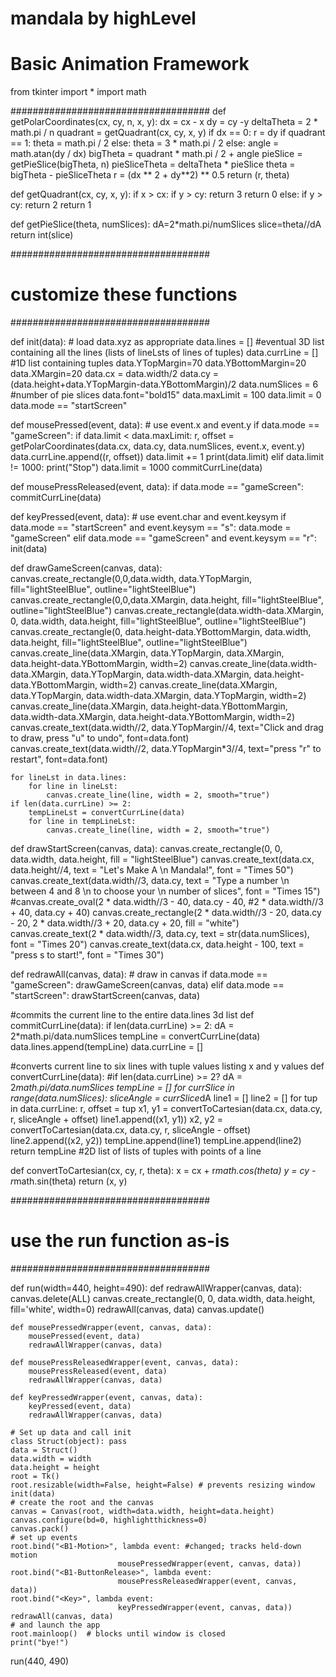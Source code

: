 # mandala by highLevel

# Basic Animation Framework

from tkinter import *
import math


####################################
def getPolarCoordinates(cx, cy, n, x, y):
    dx = cx - x
    dy = cy -y
    deltaTheta = 2 * math.pi / n
    quadrant = getQuadrant(cx, cy, x, y)
    if dx == 0:
        r = dy
        if quadrant == 1:
            theta = math.pi / 2
        else:
            theta = 3 * math.pi / 2
    else:
        angle = math.atan(dy / dx)
        bigTheta = quadrant * math.pi / 2 + angle
        pieSlice = getPieSlice(bigTheta, n)
        pieSliceTheta = deltaTheta * pieSlice
        theta = bigTheta - pieSliceTheta
        r = (dx ** 2 + dy**2) ** 0.5
    return (r, theta)

def getQuadrant(cx, cy, x, y):
    if x > cx:
        if y > cy:
            return 3
        return 0
    else:
        if y > cy:
            return 2
        return 1
        
def getPieSlice(theta, numSlices):
    dA=2*math.pi/numSlices
    slice=theta//dA
    return int(slice)

####################################
# customize these functions
####################################

def init(data):
    # load data.xyz as appropriate
    data.lines = [] #eventual 3D list containing all the lines (lists of lineLsts of lines of tuples)
    data.currLine = [] #1D list containing tuples
    data.YTopMargin=70
    data.YBottomMargin=20
    data.XMargin=20
    data.cx = data.width/2
    data.cy = (data.height+data.YTopMargin-data.YBottomMargin)/2
    data.numSlices = 6 #number of pie slices
    data.font="bold15"
    data.maxLimit = 100
    data.limit = 0
    data.mode == "startScreen"

def mousePressed(event, data):
    # use event.x and event.y
    if data.mode == "gameScreen":
        if data.limit < data.maxLimit:
            r, offset = getPolarCoordinates(data.cx, data.cy, data.numSlices, event.x, event.y)
            data.currLine.append((r, offset))
            data.limit += 1
            print(data.limit)
        elif data.limit != 1000:
            print("Stop")
            data.limit = 1000
            commitCurrLine(data)

def mousePressReleased(event, data):
    if data.mode == "gameScreen":
        commitCurrLine(data)
        
def keyPressed(event, data):
    # use event.char and event.keysym
    if data.mode == "startScreen" and event.keysym == "s":
        data.mode = "gameScreen"
    elif data.mode == "gameScreen" and event.keysym == "r":
        init(data)
    
def drawGameScreen(canvas, data):
    canvas.create_rectangle(0,0,data.width, data.YTopMargin, fill="lightSteelBlue", outline="lightSteelBlue")
    canvas.create_rectangle(0,0,data.XMargin, data.height, fill="lightSteelBlue", outline="lightSteelBlue")
    canvas.create_rectangle(data.width-data.XMargin, 0, data.width, data.height, fill="lightSteelBlue", outline="lightSteelBlue")
    canvas.create_rectangle(0, data.height-data.YBottomMargin, data.width, data.height, fill="lightSteelBlue", outline="lightSteelBlue")
    canvas.create_line(data.XMargin, data.YTopMargin, data.XMargin, data.height-data.YBottomMargin, width=2)
    canvas.create_line(data.width-data.XMargin, data.YTopMargin, data.width-data.XMargin, data.height-data.YBottomMargin, width=2)
    canvas.create_line(data.XMargin, data.YTopMargin, data.width-data.XMargin, data.YTopMargin, width=2)
    canvas.create_line(data.XMargin, data.height-data.YBottomMargin, data.width-data.XMargin, data.height-data.YBottomMargin, width=2)
    canvas.create_text(data.width//2, data.YTopMargin//4, text="Click and drag to draw, press \"u\" to undo", font=data.font)
    canvas.create_text(data.width//2, data.YTopMargin*3//4, text="press \"r\" to restart", font=data.font)
    
    for lineLst in data.lines:
        for line in lineLst:
            canvas.create_line(line, width = 2, smooth="true")
    if len(data.currLine) >= 2:
        tempLineLst = convertCurrLine(data)
        for line in tempLineLst:
            canvas.create_line(line, width = 2, smooth="true")
    
def drawStartScreen(canvas, data):
    canvas.create_rectangle(0, 0, data.width, data.height, fill = "lightSteelBlue")
    canvas.create_text(data.cx, data.height//4, text = "Let\'s Make A \n   Mandala!",
                        font = "Times  50")
    canvas.create_text(data.width//3, data.cy, text = "Type a number \n between 4 and 8 \n to choose your \n number of slices", font = "Times 15")
    #canvas.create_oval(2 * data.width//3 - 40, data.cy - 40,
                       #2 * data.width//3 + 40, data.cy + 40)
    canvas.create_rectangle(2 * data.width//3 - 20, data.cy - 20, 
                            2 * data.width//3 + 20, data.cy + 20,
                            fill = "white")
    canvas.create_text(2 * data.width//3, data.cy, text = str(data.numSlices), font = "Times 20")
    canvas.create_text(data.cx, data.height - 100, text = "press s to start!", font = "Times 30")
    
def redrawAll(canvas, data):
    # draw in canvas
    if data.mode == "gameScreen":
        drawGameScreen(canvas, data)
    elif data.mode == "startScreen":
        drawStartScreen(canvas, data)

#commits the current line to the entire data.lines 3d list
def commitCurrLine(data):
    if len(data.currLine) >= 2:
        dA = 2*math.pi/data.numSlices
        tempLine = convertCurrLine(data)
        data.lines.append(tempLine)
        data.currLine = []

#converts current line to six lines with tuple values listing x and y values
def convertCurrLine(data):
    #if len(data.currLine) >= 2?
    dA = 2*math.pi/data.numSlices
    tempLine = []
    for currSlice in range(data.numSlices):
        sliceAngle = currSlice*dA
        line1 = []
        line2 = []
        for tup in data.currLine:
            r, offset = tup
            x1, y1 = convertToCartesian(data.cx, data.cy, r, sliceAngle + offset)
            line1.append((x1, y1))
            x2, y2 = convertToCartesian(data.cx, data.cy, r, sliceAngle - offset)
            line2.append((x2, y2))
        tempLine.append(line1)
        tempLine.append(line2)
    return tempLine #2D list of lists of tuples with points of a line

def convertToCartesian(cx, cy, r, theta):
    x = cx + r*math.cos(theta)
    y = cy - r*math.sin(theta)
    return (x, y)

####################################
# use the run function as-is
####################################

def run(width=440, height=490):
    def redrawAllWrapper(canvas, data):
        canvas.delete(ALL)
        canvas.create_rectangle(0, 0, data.width, data.height,
                                fill='white', width=0)
        redrawAll(canvas, data)
        canvas.update()    

    def mousePressedWrapper(event, canvas, data):
        mousePressed(event, data)
        redrawAllWrapper(canvas, data)
    
    def mousePressReleasedWrapper(event, canvas, data):
        mousePressReleased(event, data)
        redrawAllWrapper(canvas, data)

    def keyPressedWrapper(event, canvas, data):
        keyPressed(event, data)
        redrawAllWrapper(canvas, data)

    # Set up data and call init
    class Struct(object): pass
    data = Struct()
    data.width = width
    data.height = height
    root = Tk()
    root.resizable(width=False, height=False) # prevents resizing window
    init(data)
    # create the root and the canvas
    canvas = Canvas(root, width=data.width, height=data.height)
    canvas.configure(bd=0, highlightthickness=0)
    canvas.pack()
    # set up events
    root.bind("<B1-Motion>", lambda event: #changed; tracks held-down motion
                            mousePressedWrapper(event, canvas, data))
    root.bind("<B1-ButtonRelease>", lambda event: 
                            mousePressReleasedWrapper(event, canvas, data))
    root.bind("<Key>", lambda event:
                            keyPressedWrapper(event, canvas, data))
    redrawAll(canvas, data)
    # and launch the app
    root.mainloop()  # blocks until window is closed
    print("bye!")

run(440, 490)
